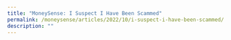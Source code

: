 ```yaml
---
title: "MoneySense: I Suspect I Have Been Scammed"
permalink: /moneysense/articles/2022/10/i-suspect-i-have-been-scammed/
description: ""
---
```

